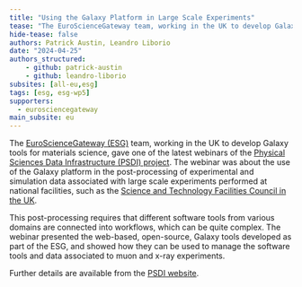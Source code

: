 ```yaml
---
title: "Using the Galaxy Platform in Large Scale Experiments"
tease: "The EuroScienceGateway team, working in the UK to develop Galaxy tools for materials science, gave one of the latest webinars of the Physical Sciences Data Infrastructure (PSDI) project."
hide-tease: false
authors: Patrick Austin, Leandro Liborio
date: "2024-04-25"
authors_structured:
    - github: patrick-austin
    - github: leandro-liborio
subsites: [all-eu,esg]
tags: [esg, esg-wp5]
supporters:
  - eurosciencegateway
main_subsite: eu
---
```


The [EuroScienceGateway (ESG)](https://galaxyproject.org/projects/esg/) team, working in the UK to develop Galaxy tools for materials science, gave one of the latest webinars of the [Physical Sciences Data Infrastructure (PSDI) project](https://www.psdi.ac.uk). The webinar was about the use of the Galaxy platform in the post-processing of experimental and simulation data associated with large scale experiments performed at national facilities, such as the [Science and Technology Facilities Council in the UK](https://www.ukri.org/councils/stfc/).  

This post-processing requires that different software tools from various domains are connected into workflows, which can be quite complex. The webinar presented the web-based, open-source, Galaxy tools developed as part of the ESG, and showed how they can be used to manage the software tools and data associated to muon and x-ray experiments.

Further details are available from the [PSDI website](https://www.psdi.ac.uk/event/webinar-galaxy-platform/).
